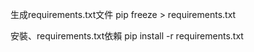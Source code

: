生成requirements.txt文件
pip freeze > requirements.txt

安裝、requirements.txt依賴
pip install -r requirements.txt